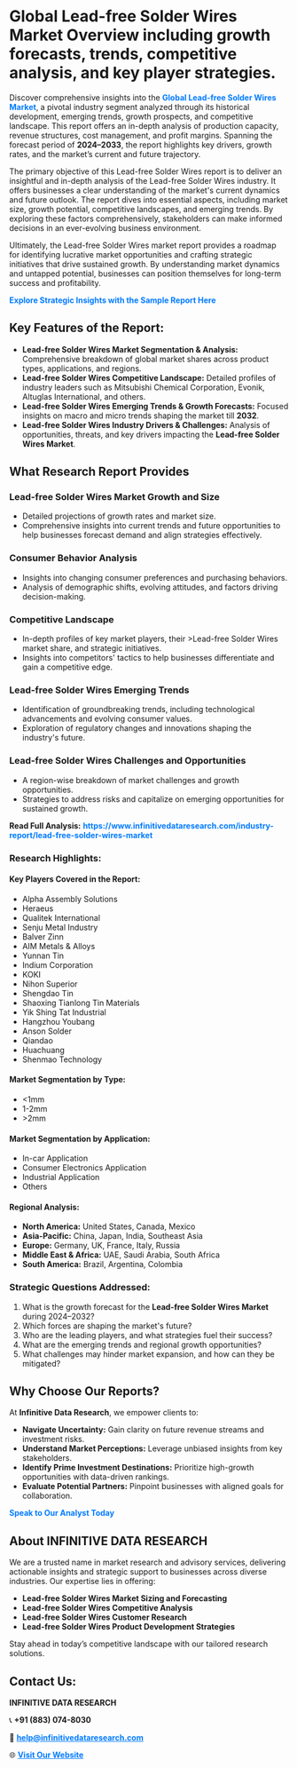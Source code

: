 <h1>Global Lead-free Solder Wires Market Overview including growth forecasts, trends, competitive analysis, and key player strategies.</h1>
<p>
Discover comprehensive insights into the 
<a href="https://www.infinitivedataresearch.com/industry-report/lead-free-solder-wires-market" rel="dofollow" style="color: #007BFF; text-decoration: none;"><strong>Global Lead-free Solder Wires Market</strong></a>, a pivotal industry segment analyzed through its historical development, emerging trends, growth prospects, and competitive landscape. This report offers an in-depth analysis of production capacity, revenue structures, cost management, and profit margins. Spanning the forecast period of <strong>2024–2033</strong>, the report highlights key drivers, growth rates, and the market’s current and future trajectory.
</p>
<p>
The primary objective of this Lead-free Solder Wires report is to deliver an insightful and in-depth analysis of the Lead-free Solder Wires industry. It offers businesses a clear understanding of the market's current dynamics and future outlook. The report dives into essential aspects, including market size, growth potential, competitive landscapes, and emerging trends. By exploring these factors comprehensively, stakeholders can make informed decisions in an ever-evolving business environment.
</p>
<p>
Ultimately, the Lead-free Solder Wires market report provides a roadmap for identifying lucrative market opportunities and crafting strategic initiatives that drive sustained growth. By understanding market dynamics and untapped potential, businesses can position themselves for long-term success and profitability.
</p>
<p>
<a href="https://www.infinitivedataresearch.com/request-sample/reportId=105470" style="color: #007BFF; text-decoration: none;"><strong>Explore Strategic Insights with the Sample Report Here</strong></a>
</p>

<h2>Key Features of the Report:</h2>
<ul>
<li><strong>Lead-free Solder Wires Market Segmentation & Analysis:</strong> Comprehensive breakdown of global market shares across product types, applications, and regions.</li>
<li><strong>Lead-free Solder Wires Competitive Landscape:</strong> Detailed profiles of industry leaders such as Mitsubishi Chemical Corporation, Evonik, Altuglas International, and others.</li>
<li><strong>Lead-free Solder Wires Emerging Trends & Growth Forecasts:</strong> Focused insights on macro and micro trends shaping the market till <strong>2032</strong>.</li>
<li><strong>Lead-free Solder Wires Industry Drivers & Challenges:</strong> Analysis of opportunities, threats, and key drivers impacting the <strong>Lead-free Solder Wires Market</strong>.</li>
</ul>

<h2>What Research Report Provides</h2>
<h3>Lead-free Solder Wires Market Growth and Size</h3>
<ul>
<li>Detailed projections of growth rates and market size.</li>
<li>Comprehensive insights into current trends and future opportunities to help businesses forecast demand and align strategies effectively.</li>
</ul>

<h3>Consumer Behavior Analysis</h3>
<ul>
<li>Insights into changing consumer preferences and purchasing behaviors.</li>
<li>Analysis of demographic shifts, evolving attitudes, and factors driving decision-making.</li>
</ul>

<h3>Competitive Landscape</h3>
<ul>
<li>In-depth profiles of key market players, their >Lead-free Solder Wires market share, and strategic initiatives.</li>
<li>Insights into competitors' tactics to help businesses differentiate and gain a competitive edge.</li>
</ul>

<h3>Lead-free Solder Wires Emerging Trends</h3>
<ul>
<li>Identification of groundbreaking trends, including technological advancements and evolving consumer values.</li>
<li>Exploration of regulatory changes and innovations shaping the industry's future.</li>
</ul>

<h3>Lead-free Solder Wires Challenges and Opportunities</h3>
<ul>
<li>A region-wise breakdown of market challenges and growth opportunities.</li>
<li>Strategies to address risks and capitalize on emerging opportunities for sustained growth.</li>
</ul>
<p><strong>Read Full Analysis:</strong> <a href="https://www.infinitivedataresearch.com/industry-report/lead-free-solder-wires-market" rel="dofollow" style="color: #007BFF; text-decoration: none;"><strong>https://www.infinitivedataresearch.com/industry-report/lead-free-solder-wires-market</strong></a></p>
<h3>Research Highlights:</h3>
<h4>Key Players Covered in the Report:</h4>
<ul><li>Alpha Assembly Solutions</li><li>Heraeus</li><li>Qualitek International</li><li>Senju Metal Industry</li><li>Balver Zinn</li><li>AIM Metals &amp; Alloys</li><li>Yunnan Tin</li><li>Indium Corporation</li><li>KOKI</li><li>Nihon Superior</li><li>Shengdao Tin</li><li>Shaoxing Tianlong Tin Materials</li><li>Yik Shing Tat Industrial</li><li>Hangzhou Youbang</li><li>Anson Solder</li><li>Qiandao</li><li>Huachuang</li><li>Shenmao Technology</li></ul>
<h4>Market Segmentation by Type:</h4>
<ul><li>&lt;1mm</li><li>1-2mm</li><li>&gt;2mm</li></ul>
<h4>Market Segmentation by Application:</h4>
<ul><li>In-car Application</li><li>Consumer Electronics Application</li><li>Industrial Application</li><li>Others</li></ul>

<h4>Regional Analysis:</h4>
<ul>
<li><strong>North America:</strong> United States, Canada, Mexico</li>
<li><strong>Asia-Pacific:</strong> China, Japan, India, Southeast Asia</li>
<li><strong>Europe:</strong> Germany, UK, France, Italy, Russia</li>
<li><strong>Middle East & Africa:</strong> UAE, Saudi Arabia, South Africa</li>
<li><strong>South America:</strong> Brazil, Argentina, Colombia</li>
</ul>

<h3>Strategic Questions Addressed:</h3>
<ol>
<li>What is the growth forecast for the <strong>Lead-free Solder Wires Market</strong> during 2024–2032?</li>
<li>Which forces are shaping the market's future?</li>
<li>Who are the leading players, and what strategies fuel their success?</li>
<li>What are the emerging trends and regional growth opportunities?</li>
<li>What challenges may hinder market expansion, and how can they be mitigated?</li>
</ol>

<h2>Why Choose Our Reports?</h2>
<p>At <strong>Infinitive Data Research</strong>, we empower clients to:</p>
<ul>
<li><strong>Navigate Uncertainty:</strong> Gain clarity on future revenue streams and investment risks.</li>
<li><strong>Understand Market Perceptions:</strong> Leverage unbiased insights from key stakeholders.</li>
<li><strong>Identify Prime Investment Destinations:</strong> Prioritize high-growth opportunities with data-driven rankings.</li>
<li><strong>Evaluate Potential Partners:</strong> Pinpoint businesses with aligned goals for collaboration.</li>
</ul>
<p><a href="https://www.infinitivedataresearch.com/industry-report/lead-free-solder-wires-market" rel="dofollow" style="color: #007BFF; text-decoration: none;"><strong>Speak to Our Analyst Today</strong></a></p>

<h2>About INFINITIVE DATA RESEARCH</h2>
<p>We are a trusted name in market research and advisory services, delivering actionable insights and strategic support to businesses across diverse industries. Our expertise lies in offering:</p>
<ul>
<li><strong>Lead-free Solder Wires Market Sizing and Forecasting</strong></li>
<li><strong>Lead-free Solder Wires Competitive Analysis</strong></li>
<li><strong>Lead-free Solder Wires Customer Research</strong></li>
<li><strong>Lead-free Solder Wires Product Development Strategies</strong></li>
</ul>
<p>Stay ahead in today’s competitive landscape with our tailored research solutions.</p>

<h2>Contact Us:</h2>
<p><strong>INFINITIVE DATA RESEARCH</strong></p>
<p>📞 <strong>+91 (883) 074-8030</strong></p>
<p>📧 <strong><a href="mailto:help@infinitivedataresearch.com" style="color: #007BFF;">help@infinitivedataresearch.com</a></strong></p>
<p>🌐 <strong><a href="https://www.infinitivedataresearch.com" rel="dofollow" style="color: #007BFF;">Visit Our Website</a></strong></p>